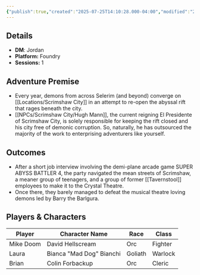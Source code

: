 ```yaml
---
{"publish":true,"created":"2025-07-25T14:10:28.000-04:00","modified":"2025-09-29T09:33:54.058-04:00","published":"2025-09-29T09:33:54.058-04:00","cssclasses":"","DM":"Jordan","Players":["Mike Doom","Laura","Brian"],"Platform":"Foundry","Sessions":1,"Start Date":"2025-05-01"}
---
```


## Details
- **DM**: Jordan
- **Platform:** Foundry
- **Sessions:** 1

## Adventure Premise
- Every year, demons from across Selerim (and beyond) converge on [[Locations/Scrimshaw City]] in an attempt to re-open the abyssal rift that rages beneath the city.
- [[NPCs/Scrimshaw City/Hugh Mann]], the current reigning El Presidente of Scrimshaw City, is solely responsible for keeping the rift closed and his city free of demonic corruption. So, naturally, he has outsourced the majority of the work to enterprising adventurers like yourself.

## Outcomes
- After a short job interview involving the demi-plane arcade game SUPER ABYSS BATTLER 4, the party navigated the mean streets of Scrimshaw, a meaner group of teenagers, and a group of former [[Tavernstool]] employees to make it to the Crystal Theatre.
- Once there, they barely managed to defeat the musical theatre loving demons led by Barry the Barlgura.

## Players & Characters
| Player              | Character Name           | Race    | Class   |
| ------------------- | ------------------------ | ------- | ------- |
| Mike Doom | David Hellscream         | Orc     | Fighter |
| Laura | Bianca "Mad Dog" Bianchi | Goliath | Warlock |
| Brian | Colin Forbackup          | Orc     | Cleric  |
